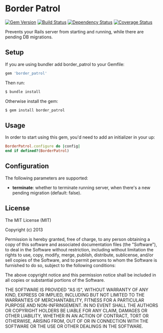 # Border Patrol

[![Gem Version](https://badge.fury.io/rb/border_patrol.png)](http://badge.fury.io/rb/border_patrol)
[![Build Status](https://travis-ci.org/lbeder/border_patrol.png)](https://travis-ci.org/lbeder/border_patrol)
[![Dependency Status](https://gemnasium.com/lbeder/border_patrol.png)](https://gemnasium.com/lbeder/border_patrol)
[![Coverage Status](https://coveralls.io/repos/lbeder/border_patrol/badge.png)](https://coveralls.io/r/lbeder/border_patrol)

Prevents your Rails server from starting and running, while there are pending DB migrations.

## Setup

If you are using bundler add border_patrol to your Gemfile:

``` ruby
gem 'border_patrol'
```

Then run:

```bash
$ bundle install
```

Otherwise install the gem:

```bash
$ gem install border_patrol
```

## Usage

In order to start using this gem, you'd need to add an initializer in your up:

``` ruby
BorderPatrol.configure do |config|
end if defined?(BorderPatrol)
```

## Configuration
The following parameters are supported:

* **terminate**: whether to terminate running server, when there's a new pending migration (default: false).

## License

The MIT License (MIT)

Copyright (c) 2013

Permission is hereby granted, free of charge, to any person obtaining a copy of
this software and associated documentation files (the "Software"), to deal in
the Software without restriction, including without limitation the rights to
use, copy, modify, merge, publish, distribute, sublicense, and/or sell copies of
the Software, and to permit persons to whom the Software is furnished to do so,
subject to the following conditions:

The above copyright notice and this permission notice shall be included in all
copies or substantial portions of the Software.

THE SOFTWARE IS PROVIDED "AS IS", WITHOUT WARRANTY OF ANY KIND, EXPRESS OR
IMPLIED, INCLUDING BUT NOT LIMITED TO THE WARRANTIES OF MERCHANTABILITY, FITNESS
FOR A PARTICULAR PURPOSE AND NON-INFRINGEMENT. IN NO EVENT SHALL THE AUTHORS OR
COPYRIGHT HOLDERS BE LIABLE FOR ANY CLAIM, DAMAGES OR OTHER LIABILITY, WHETHER
IN AN ACTION OF CONTRACT, TORT OR OTHERWISE, ARISING FROM, OUT OF OR IN
CONNECTION WITH THE SOFTWARE OR THE USE OR OTHER DEALINGS IN THE SOFTWARE.

